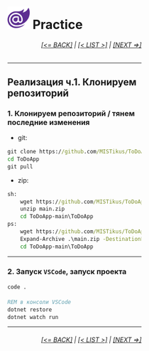 <div style="width:60%; margin-left:20%;">

# <img src="./images/blazor_logo_transparent.png " width="50" /> Practice

<div style="text-align:right;">

###### [[<= BACK]](08.00.md) | [[< LIST >]](08.00.md) | [[NEXT =>]](08.02.md)

</div>

---

## Реализация ч.1. Клонируем репозиторий

### 1. Клонируем репозиторий / тянем последние изменения

- git:

```cmd
git clone https://github.com/MISTikus/ToDoApp.git
cd ToDoApp
git pull
```

- zip:

```cmd
sh:
    wget https://github.com/MISTikus/ToDoApp/archive/refs/heads/main.zip
    unzip main.zip
    cd ToDoApp-main\ToDoApp
ps:
    wget https://github.com/MISTikus/ToDoApp/archive/refs/heads/main.zip -OutFile main.zip
    Expand-Archive .\main.zip -DestinationPath .
    cd ToDoApp-main\ToDoApp
```

---

### 2. Запуск `VSCode`, запуск проекта

```cmd
code .

REM в консоли VSCode
dotnet restore
dotnet watch run
```

---

<div style="text-align:right;">

###### [[<= BACK]](08.00.md) | [[< LIST >]](08.00.md) | [[NEXT =>]](08.02.md)

</div>
